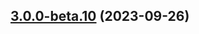 ## [3.0.0-beta.10](https://github.com/rudderlabs/rudder-sdk-js/compare/@rudderstack/analytics-js-loading-scripts@3.0.0-beta.9...@rudderstack/analytics-js-loading-scripts@3.0.0-beta.10) (2023-09-26)

